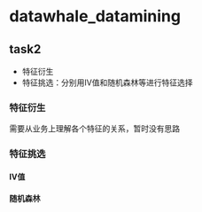 # datawhale_datamining

## task2

* 特征衍生
* 特征挑选：分别用IV值和随机森林等进行特征选择

### 特征衍生

需要从业务上理解各个特征的关系，暂时没有思路

### 特征挑选

#### IV值

#### 随机森林

